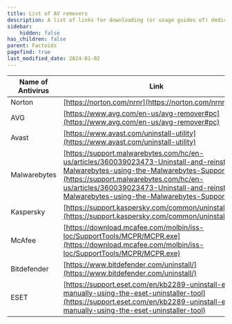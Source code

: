 ```yaml
---
title: List of AV removers
description: A list of links for downloading (or usage guides of) dedicated uninstallers for 3rd party AVs. 
sidebar:
    hidden: false
has_children: false
parent: Factoids
pagefind: true
last_modified_date: 2024-01-02
---
```


|Name of Antivirus|Link|
|---|---|
|Norton|[https://norton.com/nrnr](https://norton.com/nrnr)|
|AVG|[https://www.avg.com/en-us/avg-remover#pc](https://www.avg.com/en-us/avg-remover#pc)|
|Avast|[https://www.avast.com/uninstall-utility](https://www.avast.com/uninstall-utility)|
|Malwarebytes|[https://support.malwarebytes.com/hc/en-us/articles/360039023473-Uninstall-and-reinstall-Malwarebytes-using-the-Malwarebytes-Support-Tool](https://support.malwarebytes.com/hc/en-us/articles/360039023473-Uninstall-and-reinstall-Malwarebytes-using-the-Malwarebytes-Support-Tool)|
|Kaspersky|[https://support.kaspersky.com/common/uninstall/1464](https://support.kaspersky.com/common/uninstall/1464)|
|McAfee|[https://download.mcafee.com/molbin/iss-loc/SupportTools/MCPR/MCPR.exe](https://download.mcafee.com/molbin/iss-loc/SupportTools/MCPR/MCPR.exe)|
|Bitdefender|[https://www.bitdefender.com/uninstall/](https://www.bitdefender.com/uninstall/)|
|ESET|[https://support.eset.com/en/kb2289-uninstall-eset-manually-using-the-eset-uninstaller-tool](https://support.eset.com/en/kb2289-uninstall-eset-manually-using-the-eset-uninstaller-tool)|
